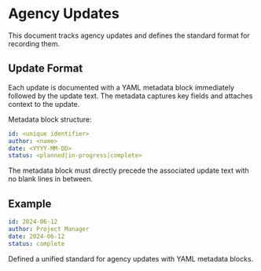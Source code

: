 # Agency Updates

This document tracks agency updates and defines the standard format for recording them.

## Update Format

Each update is documented with a YAML metadata block immediately followed by the update text. The
metadata captures key fields and attaches context to the update.

Metadata block structure:

```yaml
id: <unique identifier>
author: <name>
date: <YYYY-MM-DD>
status: <planned|in-progress|complete>
```

The metadata block must directly precede the associated update text with no blank lines in between.

## Example

```yaml
id: 2024-06-12
author: Project Manager
date: 2024-06-12
status: complete
```

Defined a unified standard for agency updates with YAML metadata blocks.

